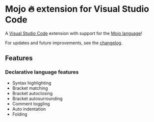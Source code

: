 # Mojo 🔥 extension for Visual Studio Code

A [Visual Studio Code](https://code.visualstudio.com/) extension with support for the [Mojo language](https://www.modular.com/mojo)!

For updates and future improvements, see the [changelog](https://github.com/igochkov/vscode-mojo/blob/main/CHANGELOG.md).

## Features

### Declarative language features

- Syntax highlighting
- Bracket matching
- Bracket autoclosing
- Bracket autosurrounding
- Comment toggling
- Auto indentation
- Folding

<!-- 
### Programmatic language features

- Hover information
- Auto completion 
- Jump to definition
- Error checking
- Formatting
- Refactoring
- Folding 
-->